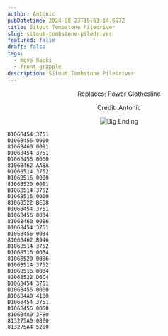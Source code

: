 ```yaml
---
author: Antonic
pubDatetime: 2024-08-23T15:51:14.697Z
title: Sitout Tombstone Piledriver
slug: sitout-tombstone-piledriver
featured: false
draft: false
tags:
  - move hacks
  - front grapple
description: Sitout Tombstone Piledriver
---
```

<center>
Replaces: Power Clothesline <p>
Credit: Antonic

![Big Ending](/assets/sitout-tombstone-piledriver.gif)
</center>

```text
D106B454 3751
D106B456 0000
8106B460 0091
D106B454 3751
D106B456 0000
8106B462 AA8A
D106B514 3752
D106B516 0000
8106B520 0091
D106B514 3752
D106B516 0000
8106B522 BED8
D106B454 3751
D106B456 0034
8106B460 00B6
D106B454 3751
D106B456 0034
8106B462 B946
D106B514 3752
D106B516 0034
8106B520 00B6
D106B514 3752
D106B516 0034
8106B522 D6C4
D106B454 3751
D106B456 0000
8106B4A0 4180
D106B454 3751
D106B456 0050
8106B4A0 3F80
813275A0 0800
813275A4 5200
```
